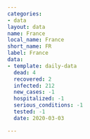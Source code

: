 ```yaml
---
categories:
- data
layout: data
name: France
local_name: France
short_name: FR
label: France
data:
- template: daily-data
  dead: 4
  recovered: 2
  infected: 212
  new_cases: -1
  hospitalized: -1
  serious_conditions: -1
  tested: -1
  date: 2020-03-03

---
```

